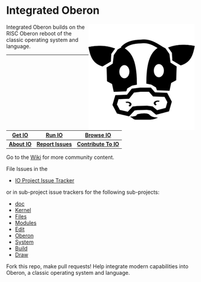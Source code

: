 Integrated Oberon
=================
 
<img align="right" src="https://github.com/charlesap/io/blob/main/images/cowhead.png"> Integrated Oberon builds on the RISC Oberon reboot of the classic operating system and language.
<hr>

[Get IO](https://github.com/io-core/doc/blob/main/README.md#how-to-get-integrated-oberon) | [Run IO](https://github.com/io-core/doc/blob/main/intro/Intro.md) | [Browse IO](https://github.com/io-core/doc/blob/main/README.md#documentation)
---              | ---                   | ---
[**About IO**](https://github.com/io-core/doc/blob/main/README.md) | [**Report Issues**](https://github.com/io-core/doc/blob/main/README.md) | [**Contribute To IO**](https://github.com/io-core/doc/blob/main/README.md)



Go to the [Wiki](https://github.com/io-core/io/wiki) for more community content.

File Issues in the 
* [IO Project Issue Tracker](https://github.com/io-core/io/issues) 

or in sub-project issue trackers for the following sub-projects:
* [doc](https://github.com/io-core/doc/issues)
* [Kernel](https://github.com/io-core/Kernel/issues)
* [Files](https://github.com/io-core/Files/issues)
* [Modules](https://github.com/io-core/Modules/issues)
* [Edit](https://github.com/io-core/Edit/issues)
* [Oberon](https://github.com/io-core/Oberon/issues)
* [System](https://github.com/io-core/System/issues)
* [Build](https://github.com/io-core/Build/issues)
* [Draw](https://github.com/io-core/Draw/issues)

Fork this repo, make pull requests! Help integrate modern capabilities into Oberon, a classic
operating system and language.

